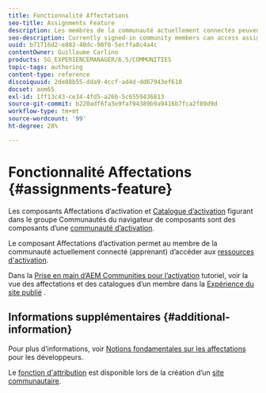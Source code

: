 ```yaml
---
title: Fonctionnalité Affectations
seo-title: Assignments Feature
description: Les membres de la communauté actuellement connectés peuvent accéder aux ressources d’activation affectées
seo-description: Currently signed-in community members can access assigned enablement resources
uuid: b71716d2-e882-48dc-90f0-5ecffa8c4a4c
contentOwner: Guillaume Carlino
products: SG_EXPERIENCEMANAGER/6.5/COMMUNITIES
topic-tags: authoring
content-type: reference
discoiquuid: 2de88b55-dda9-4ccf-ad4d-dd67943ef610
docset: aem65
exl-id: 1ff13c43-ce34-4fd5-a26b-5c6559436813
source-git-commit: b220adf6fa3e9faf94389b9a9416b7fca2f89d9d
workflow-type: tm+mt
source-wordcount: '99'
ht-degree: 28%

---
```


# Fonctionnalité Affectations {#assignments-feature}

Les composants Affectations d’activation et [Catalogue d’activation](/help/communities/catalog.md) figurant dans le groupe Communautés du navigateur de composants sont des composants d’une [communauté d’activation](/help/communities/overview.md#enablement-community).

Le composant Affectations d’activation permet au membre de la communauté actuellement connecté (apprenant) d’accéder aux [ressources d&#39;activation](/help/communities/resources.md).

Dans la [Prise en main d’AEM Communities pour l’activation](/help/communities/getting-started-enablement.md) tutoriel, voir la vue des affectations et des catalogues d’un membre dans la [Expérience du site publié](/help/communities/enablement-published-site.md) .

## Informations supplémentaires {#additional-information}

Pour plus d’informations, voir [Notions fondamentales sur les affectations](/help/communities/essentials-assignments.md) pour les développeurs.

Le [fonction d&#39;attribution](/help/communities/functions.md#assignments-function) est disponible lors de la création d’un [site communautaire](/help/communities/sites-console.md).
